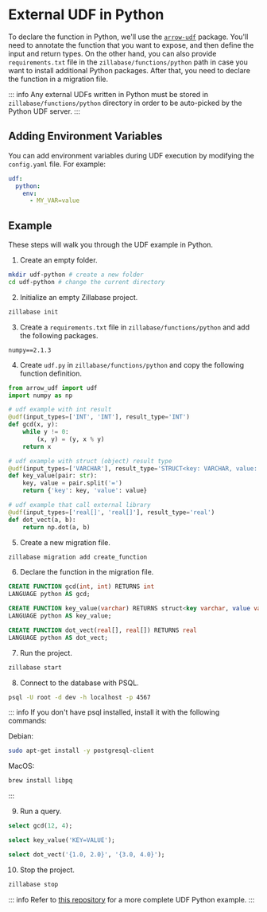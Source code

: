 
# External UDF in Python

To declare the function in Python, we'll use the [`arrow-udf`](https://pypi.org/project/arrow-udf/) package. You'll need to annotate the function that you want to expose, and then define the input and return types. On the other hand, you can also provide `requirements.txt` file in the `zillabase/functions/python` path in case you want to install additional Python packages. After that, you need to declare the function in a migration file.

::: info
Any external UDFs written in Python must be stored in `zillabase/functions/python` directory in order to be auto-picked by the Python UDF server.
:::

## Adding Environment Variables

You can add environment variables during UDF execution by modifying the `config.yaml` file. For example:

```yaml
udf:
  python:
    env:
      - MY_VAR=value
```

## Example

These steps will walk you through the UDF example in Python.

1. Create an empty folder.

```sh
mkdir udf-python # create a new folder
cd udf-python # change the current directory
```

2. Initialize an empty Zillabase project.

```sh
zillabase init
```

3. Create a `requirements.txt` file in `zillabase/functions/python` and add the following packages.

```text
numpy==2.1.3
```

4. Create `udf.py` in `zillabase/functions/python` and copy the following function definition.

```python
from arrow_udf import udf
import numpy as np

# udf example with int result
@udf(input_types=['INT', 'INT'], result_type='INT')
def gcd(x, y):
    while y != 0:
        (x, y) = (y, x % y)
    return x

# udf example with struct (object) result type
@udf(input_types=['VARCHAR'], result_type='STRUCT<key: VARCHAR, value: VARCHAR>')
def key_value(pair: str):
    key, value = pair.split('=')
    return {'key': key, 'value': value}

# udf example that call external library
@udf(input_types=['real[]', 'real[]'], result_type='real')
def dot_vect(a, b):
    return np.dot(a, b)
```

5. Create a new migration file.

```sh
zillabase migration add create_function
```

6. Declare the function in the migration file.

```sql
CREATE FUNCTION gcd(int, int) RETURNS int
LANGUAGE python AS gcd;

CREATE FUNCTION key_value(varchar) RETURNS struct<key varchar, value varchar>
LANGUAGE python AS key_value;

CREATE FUNCTION dot_vect(real[], real[]) RETURNS real
LANGUAGE python AS dot_vect;
```

7. Run the project.

```sh
zillabase start
```

8. Connect to the database with PSQL.

```sh
psql -U root -d dev -h localhost -p 4567
```

::: info
If you don't have psql installed, install it with the following commands:

Debian:

```sh
sudo apt-get install -y postgresql-client
```

MacOS:

```sh
brew install libpq
```

:::

9. Run a query.

```sql
select gcd(12, 4);

select key_value('KEY=VALUE');

select dot_vect('{1.0, 2.0}', '{3.0, 4.0}');
```

10. Stop the project.

```sh
zillabase stop
```

::: info
Refer to [this repository](https://github.com/aklivity/zillabase/tree/develop/examples/udf.python) for a more complete UDF Python example.
:::
